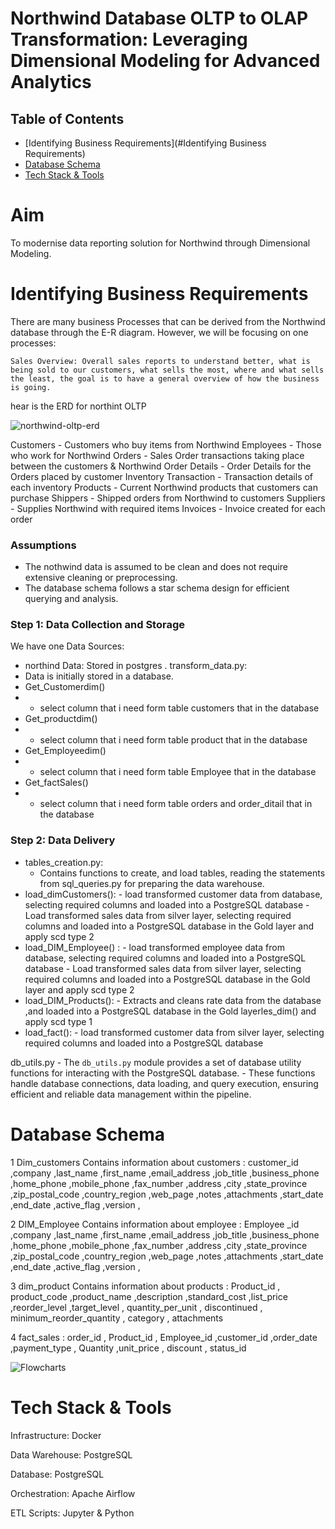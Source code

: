 # Northwind Database OLTP to OLAP Transformation: Leveraging Dimensional Modeling for Advanced Analytics

## Table of Contents
- [Identifying Business Requirements](#Identifying Business Requirements)
- [Database Schema](#database-schema)
- [Tech Stack & Tools](#TechStack&Tools)

# Aim
To modernise data reporting solution for Northwind through Dimensional Modeling.

# Identifying Business Requirements

There are many business Processes that can be derived from the Northwind database through the E-R diagram. However, we will be focusing on one processes:

    Sales Overview: Overall sales reports to understand better, what is being sold to our customers, what sells the most, where and what sells the least, the goal is to have a general overview of how the business is going.
    
hear is the ERD for northint OLTP 

![northwind-oltp-erd](https://github.com/MAHMOUDMAMDOH8/OLAP_Dimensional_Modeling_for_Advanced_Analytics/assets/111503676/3e6d12ef-fa3a-4f03-82fb-c867b65bc343)


Customers - Customers who buy items from Northwind
Employees - Those who work for Northwind
Orders - Sales Order transactions taking place between the customers & Northwind
Order Details - Order Details for the Orders placed by customer
Inventory Transaction - Transaction details of each inventory
Products - Current Northwind products that customers can purchase
Shippers - Shipped orders from Northwind to customers
Suppliers - Supplies Northwind with required items
Invoices - Invoice created for each order



### Assumptions
- The nothwind data is assumed to be clean and does not require extensive cleaning or preprocessing.
- The database schema follows a star schema design for efficient querying and analysis.
### Step 1: Data Collection and Storage
We have  one Data Sources:
  - northind  Data: Stored in postgres . 
transform_data.py:
 -  Data is initially stored in a database.
 - Get_Customerdim()
 - - select column that i need form table customers that in the database
 - Get_productdim()
 - - select column that i need form table product that in the database
 - Get_Employeedim()
 - - select column that i need form table Employee that in the database
 - Get_factSales()
 -  - select column that i need form table orders and order_ditail that in the database
### Step 2: Data Delivery
 - tables_creation.py:
    - Contains functions to create, and load tables, reading the statements from sql_queries.py for preparing the data warehouse.
 - load_dimCustomers():
        - load transformed customer data from  database, selecting required columns and loaded into a PostgreSQL database 
        - Load transformed sales data from silver layer, selecting required columns and loaded into a PostgreSQL database in the Gold layer and apply scd type 2 
 - load_DIM_Employee() :
        -  load transformed  employee data from  database, selecting required columns and loaded into a PostgreSQL database 
        -  Load transformed sales data from silver layer, selecting required columns and loaded into a PostgreSQL database in the Gold layer and apply scd type 2 
 - load_DIM_Products():
        -  Extracts and cleans rate data from the database ,and loaded into a PostgreSQL database in the Gold layerles_dim() and apply scd type 1 
 - load_fact():
        - load transformed customer data from  silver layer, selecting required columns and loaded into a PostgreSQL database 
   
  db_utils.py
    - The `db_utils.py` module provides a set of database utility functions for interacting with the PostgreSQL database. 
    - These functions handle database connections, data loading, and query execution, ensuring efficient and reliable data management within the pipeline.



# Database Schema

1 Dim_customers Contains information about customers   : customer_id ,company ,last_name ,first_name ,email_address ,job_title ,business_phone ,home_phone ,mobile_phone ,fax_number ,address ,city ,state_province ,zip_postal_code ,country_region ,web_page ,notes ,attachments ,start_date ,end_date ,active_flag ,version ,

2 DIM_Employee  Contains information about employee : Employee _id ,company ,last_name ,first_name ,email_address ,job_title ,business_phone ,home_phone ,mobile_phone ,fax_number ,address ,city ,state_province ,zip_postal_code ,country_region ,web_page ,notes ,attachments ,start_date ,end_date ,active_flag ,version ,

3 dim_product Contains information about products : Product_id   , product_code ,product_name ,description ,standard_cost ,list_price ,reorder_level ,target_level , quantity_per_unit , discontinued ,  minimum_reorder_quantity , category ,         attachments 

4 fact_sales : order_id ,  Product_id , Employee_id ,customer_id ,order_date ,payment_type , Quantity ,unit_price , discount , status_id 


![Flowcharts](https://github.com/MAHMOUDMAMDOH8/OLAP_Dimensional_Modeling_for_Advanced_Analytics/assets/111503676/04b45fb2-fd07-4ec2-94cb-43506e1944a1)


# Tech Stack & Tools

Infrastructure: Docker

Data Warehouse: PostgreSQL

Database: PostgreSQL

Orchestration: Apache Airflow

ETL Scripts: Jupyter & Python



